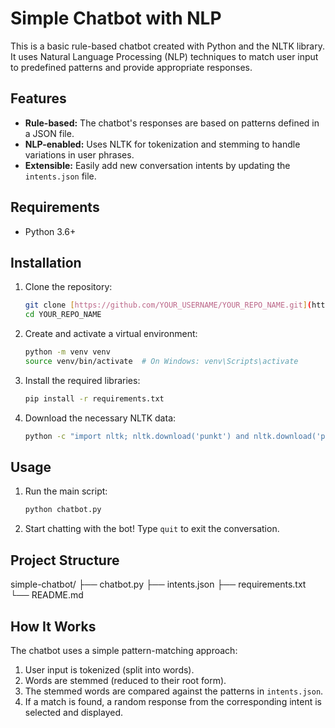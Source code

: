 # Simple Chatbot with NLP

This is a basic rule-based chatbot created with Python and the NLTK library. It uses Natural Language Processing (NLP) techniques to match user input to predefined patterns and provide appropriate responses.

## Features

-   **Rule-based:** The chatbot's responses are based on patterns defined in a JSON file.
-   **NLP-enabled:** Uses NLTK for tokenization and stemming to handle variations in user phrases.
-   **Extensible:** Easily add new conversation intents by updating the `intents.json` file.

## Requirements

-   Python 3.6+

## Installation

1.  Clone the repository:
    ```bash
    git clone [https://github.com/YOUR_USERNAME/YOUR_REPO_NAME.git](https://github.com/YOUR_USERNAME/YOUR_REPO_NAME.git)
    cd YOUR_REPO_NAME
    ```
2.  Create and activate a virtual environment:
    ```bash
    python -m venv venv
    source venv/bin/activate  # On Windows: venv\Scripts\activate
    ```
3.  Install the required libraries:
    ```bash
    pip install -r requirements.txt
    ```
4.  Download the necessary NLTK data:
    ```bash
    python -c "import nltk; nltk.download('punkt') and nltk.download('punkt_tab')"
    ```

## Usage

1.  Run the main script:
    ```bash
    python chatbot.py
    ```
2.  Start chatting with the bot! Type `quit` to exit the conversation.

## Project Structure

simple-chatbot/
├── chatbot.py
├── intents.json
├── requirements.txt
└── README.md

## How It Works

The chatbot uses a simple pattern-matching approach:
1.  User input is tokenized (split into words).
2.  Words are stemmed (reduced to their root form).
3.  The stemmed words are compared against the patterns in `intents.json`.
4.  If a match is found, a random response from the corresponding intent is selected and displayed.